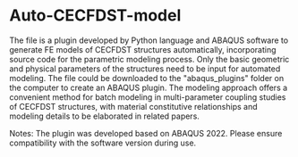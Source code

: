 # Auto-CECFDST-model
The file is a plugin developed by Python language and ABAQUS software to generate FE models of CECFDST structures automatically, incorporating source code for the parametric modeling process. Only the basic geometric and physical parameters of the structures need to be input for automated modeling. The file could be downloaded to the "abaqus_plugins" folder on the computer to create an ABAQUS plugin. The modeling approach offers a convenient method for batch modeling in multi-parameter coupling studies of CECFDST structures, with material constitutive relationships and modeling details to be elaborated in related papers.

Notes: The plugin was developed based on ABAQUS 2022. Please ensure compatibility with the software version during use.

